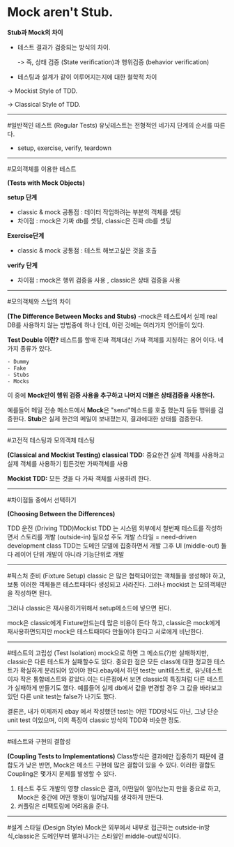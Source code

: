 Mock aren't Stub.
==========

**Stub과 Mock의 차이**

* 테스트 결과가 검증되는 방식의 차이.

  -> 즉, 상태 검증 (State verification)과 행위검증 (behavior verification)

* 테스팅과 설계가 같이 이루어지는지에 대한 철학적 차이

-> Mockist Style of TDD.

-> Classical Style of TDD.

---------------------------
#일반적인 테스트 (Regular Tests)
유닛테스트는 전형적인 네가지 단계의 순서를 따른다.
- setup, exercise, verify, teardown

---------------------------

#모의객체를 이용한 테스트

**(Tests with Mock Objects)**


**setup 단계**
- classic & mock 공통점 : 데이터 작업하려는 부분의 객체를 셋팅
- 차이점 : mock은 가짜 db를 셋팅, classic은 진짜 db를 셋팅

**Exercise단계**
- classic & mock 공통점 : 테스트 해보고싶은 것을 호출

**verify 단계**
- 차이점 : mock은 행위 검증을 사용 , classic은 상태 검증을 사용 

---------------------------

#모의객체와 스텁의 차이 

**(The Difference Between Mocks and Stubs)**
-mock은 테스트에서 실제 real DB를 사용하지 않는 방법중에 하나 인데, 이런 것에는 여러가지 언어들이 있다.

**Test Double 이란?**
테스트를 할때 진짜 객체대신 가짜 객체를 지칭하는 용어 이다.
네가지 종류가 있다.
```sh
- Dummy
- Fake
- Stubs
- Mocks 
```
이 중에  **Mock만이 행위 검증 사용을 추구하고 나머지 더블은 상태검증을 사용한다.**

예를들어 메일 전송 메소드에서
**Mock**은 "send"메소드를 호출 했는지 등등 행위를 검증한다.
**Stub**은 실제 한건의 메일이 보내졌는지, 결과에대한 상태를 검증한다.

---------------------------

#고전적 테스팅과 모의객체 테스팅 

**(Classical and Mockist Testing)**
**classical TDD:**
중요한건 실제 객체를 사용하고 실제 객체를 사용하기 힘든것만 가짜객체를 사용 

**Mockist TDD:**
모든 것을 다 가짜 객체를 사용하려 한다.


---------------------------

#차이점들 중에서 선택하기 

**(Choosing Between the Differences)**

TDD 운전 (Driving TDD)Mockist TDD 는 시스템 외부에서 철번째 테스트를 작성하면서 스토리를 개발 (outside-in) 
필요성 주도 개발 스타일 = need-driven development
class TDD는 도메인 모델에 집중하면서 개발 그후 UI (middle-out)
둘다 레이어 단위 개발이 아니라 기능단위로 개발


---------------------------


#픽스처 준비 (Fixture Setup)
classic 은 많은 협력되어있는 객체들을 생성해야 하고, 보통 이러한 객체들은 테스트때마다 생성되고 사라진다.
그러나 mockist 는 모의객체만을 작성하면 된다.


그러나 classic은 재사용하기위해서 setup메소드에 넣으면 된다.


mock은 classic에게 Fixture만드는데 많은 비용이 든다 하고,
classic은 mock에게 재사용하면되지만 mock은 테스트때마다 만들어야 한다고 서로에게 비난한다.


---------------------------


#테스트의 고립성 (Test Isolation)
mock으로 하면 그 메소드(?)만 실패하지만, classic은 다른 테스트가 실패할수도 있다.
중요한 점은 모든 class에 대한 정교한 테스트가 확실하게 분리되어 있어야 한다.ebay에서 하던 test는 unit테스트로, 
유닛테스트 이자 작은 통합테스트와 같았다.이는 다른점에서 보면 classic의 특징처럼 다른 테스트가 실패하게 만들기도 했다.
예를들어 실제 db에서 값을 변경할 경우 그 값을 바라보고 있던 다른 unit test는  false가 나기도 했다. 

결론은, 내가 이제까지 ebay 에서 작성했던 test는 어떤 TDD방식도 아닌, 그냥 단순 unit test 이었으며,
이의 특징이 classic 방식의 TDD와 비슷한 정도.


---------------------------

#테스트와 구현의 결합성 

**(Coupling Tests to Implementations)**
Class방식은 결과에만 집중하기 때문에 결합도가 낮은 반면, Mock은 메소드 구현에 많은 결합이 있을 수 있다.
이러한 결합도 Coupling은 몇가지 문제를 발생할 수 있다.
1. 테스트 주도 개발의 영향
 classic은 결과, 어떤일이 일어났는지 만을 중요로 하고, Mock은 중간에 어떤 행동이 일어날지를 생각하게 만든다.
2. 커플링은 리팩토링에 어려움을 준다.

---------------------------

#설계 스타일 (Design Style)
Mock은 외부에서 내부로 접근하는 outside-in방식,classic은 도메인부터 펼쳐나가는 스타일인 middle-out방식이다.

